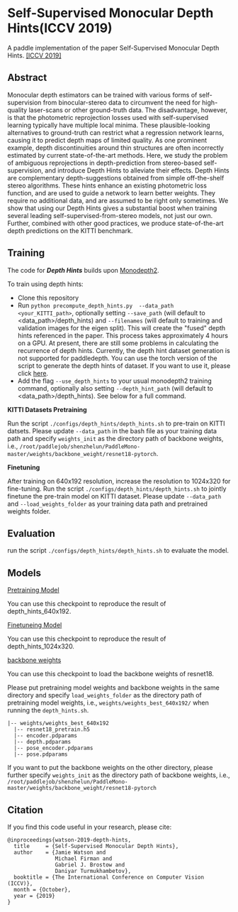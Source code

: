 # Self-Supervised Monocular Depth Hints(ICCV 2019)
A paddle implementation of the paper Self-Supervised Monocular Depth Hints.
[\[ICCV 2019\]](https://openaccess.thecvf.com/content_ICCV_2019/papers/Watson_Self-Supervised_Monocular_Depth_Hints_ICCV_2019_paper.pdf)


## Abstract
Monocular depth estimators can be trained with various forms of self-supervision from binocular-stereo data to circumvent the need for high-quality laser-scans or other ground-truth data. The disadvantage, however, is that the photometric reprojection losses used with self-supervised learning typically have multiple local minima. These plausible-looking alternatives to ground-truth can restrict what a regression network learns, causing it to predict depth maps of limited quality. As one prominent example, depth discontinuities around thin structures are often incorrectly estimated by current state-of-the-art methods. Here, we study the problem of ambiguous reprojections in depth-prediction from stereo-based self-supervision, and introduce Depth Hints to alleviate their effects. Depth Hints are complementary depth-suggestions obtained from simple off-the-shelf stereo algorithms. These hints enhance an existing photometric loss function, and are used to guide a network to learn better weights. They require no additional data, and are assumed to be right only sometimes. We show that using our Depth Hints gives a substantial boost when training several leading self-supervised-from-stereo models, not just our own. Further, combined with other good practices, we produce state-of-the-art depth predictions on the KITTI benchmark.

## Training

The code for ***Depth Hints*** builds upon [Monodepth2](configs/monodepthv2/README.md).

To train using depth hints:
  - Clone this repository
  - Run `python precompute_depth_hints.py  --data_path <your_KITTI_path>`, optionally setting `--save_path` (will default to <data_path>/depth_hints) and `--filenames` (will default to training and validation images for the eigen split). This will create the "fused" depth hints referenced in the paper. This process takes approximately 4 hours on a GPU.
  At present, there are still some problems in calculating the recurrence of depth hints. Currently, the depth hint dataset generation is not supported for paddledepth. You can use the torch version of the script to generate the depth hints of dataset.
  If you want to use it, please click [here](https://github.com/nianticlabs/depth-hints/blob/master/precompute_depth_hints.py).
  - Add the flag `--use_depth_hints` to your usual monodepth2 training command, optionally also setting `--depth_hint_path` (will default to <data_path>/depth_hints). See below for a full command.
  
**KITTI Datasets Pretraining**

Run the script `./configs/depth_hints/depth_hints.sh` to pre-train on KITTI datsets. Please update `--data_path` in the bash file as your training data path and specify `weights_init` as the directory path of backbone weights, i.e., `/root/paddlejob/shenzhelun/PaddleMono-master/weights/backbone_weight/resnet18-pytorch`.

**Finetuning**

After training on 640x192 resolution, increase the resolution to 1024x320 for fine-tuning.
Run the script `./configs/depth_hints/depth_hints.sh` to jointly finetune the pre-train model on KITTI dataset. 
Please update `--data_path` and `--load_weights_folder` as your training data path and pretrained weights folder.

## Evaluation

run the script `./configs/depth_hints/depth_hints.sh` to evaluate the model.

## Models

[Pretraining Model](https://drive.google.com/file/d/1z3_ehxeDdmaQwSlUBXblF-mDnWl48hbK/view?usp=share_link)

You can use this checkpoint to reproduce the result of depth_hints_640x192.

[Finetuneing Model](https://drive.google.com/file/d/198qXsrIV2d6K5layPTFPeXI3wmm_aFWx/view?usp=share_link)

You can use this checkpoint to reproduce the result of depth_hints_1024x320.

[backbone weights](https://drive.google.com/file/d/1iVnt_6I0u2U4wo1ZeG1Iy2DvZ1Ltn-2l/view?usp=share_link)

You can use this checkpoint to load the backbone weights of resnet18.

[comment]: <> (Please put pretraining model weights and backbone weights in the same directory &#40;or different&#41;, and then specify `weights_init` as the directory path of backbone weights and specify `load_weights_folder` as the directory path of pretraining model weights when running the `evaluate_depth.py`.)
Please put pretraining model weights and backbone weights in the same directory and specify `load_weights_folder` 
as the directory path of pretraining model weights, i.e., `weights/weights_best_640x192/` when running the `depth_hints.sh`.

```text
|-- weights/weights_best_640x192
  |-- resnet18_pretrain.h5
  |-- encoder.pdparams
  |-- depth.pdparams
  |-- pose_encoder.pdparams
  |-- pose.pdparams
```

If you want to put the backbone weights on the other directory, please further specify `weights_init` as the directory path of backbone weights, i.e., `/root/paddlejob/shenzhelun/PaddleMono-master/weights/backbone_weight/resnet18-pytorch`
## Citation
If you find this code useful in your research, please cite:
```
@inproceedings{watson-2019-depth-hints,
  title     = {Self-Supervised Monocular Depth Hints},
  author    = {Jamie Watson and
               Michael Firman and
               Gabriel J. Brostow and
               Daniyar Turmukhambetov},
  booktitle = {The International Conference on Computer Vision (ICCV)},
  month = {October},
  year = {2019}
}
```